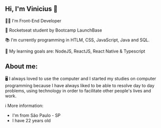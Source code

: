 ## Hi, I'm Vinicius 👋

:man_technologist: I'm Front-End Developer

🚀 Rocketseat student by Bootcamp LaunchBase

📚 I'm currently programming in HTLM, CSS, JavaScript, Java and SQL.

🎯 My learning goals are: NodeJS, ReactJS, React Native & Typescript


## About me:

🖥 I always loved to use the computer and I started my studies on computer programming because I have always liked to be able to resolve day to day problems, using technology in order to facilitate other people's lives and work.


ℹ More information:
- I'm from São Paulo - SP
- I have 22 years old

